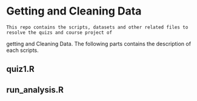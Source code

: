Getting and Cleaning Data
============
    This repo contains the scripts, datasets and other related files to resolve the quizs and course project of 
getting and Cleaning Data. The following parts contains the description of each scripts.

## quiz1.R

## run_analysis.R

##
